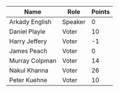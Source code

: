 Name | Role | Points
---|---|---
Arkady English | Speaker | 0
Daniel Playle | Voter | 10
Harry Jeffery |	Voter |	-1
James Peach | Voter | 0
Murray Colpman	| Voter |	14
Nakul Khanna	| Voter	| 26
Peter Kuehne | Voter | 10
